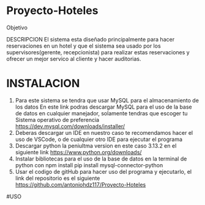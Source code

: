﻿# Proyecto-Hoteles

Objetivo

DESCRIPCION
El sistema esta diseñado principalmente para hacer reservaciones en un hotel y que el sistema sea usado por los supervisores(gerente, recepcionista) para realizar estas reservaciones y ofrecer un mejor servico al cliente y hacer auditorias.

# INSTALACION 
1. Para este sistema se tendra que usar MySQL para el almacenamiento de los datos
   En este link podras descargar MySQL para el uso de la base de datos en cualquier manejador, solamente tendras que escoger tu Sistema operativo de preferencia          https://dev.mysql.com/downloads/installer/
2. Deberas descargar un IDE en nuestro caso te recomendamos hacer el uso de VSCode, o de cualquier otro IDE para ejecutar el programa
3. Descargar python la peniultma version en este caso 3.13.2 en el siguiente link https://www.python.org/downloads/
4. Instalar bibliotecas para el uso de la base de datos en la terminal de python con npm install pip install mysql-connector-python
5. Usar el codigo de gitHub para hacer uso del programa y ejecutarlo, el link del repositorio es el siguiente https://github.com/antoniohdz117/Proyecto-Hoteles

#USO
